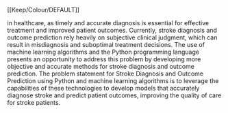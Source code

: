 [[Keep/Colour/DEFAULT]] 

in healthcare, as timely and accurate diagnosis is essential for effective treatment and improved patient outcomes. Currently, stroke diagnosis and outcome prediction rely heavily on subjective clinical judgment, which can result in misdiagnosis and suboptimal treatment decisions. The use of machine learning algorithms and the Python programming language presents an opportunity to address this problem by developing more objective and accurate methods for stroke diagnosis and outcome prediction. The problem statement for Stroke Diagnosis and Outcome Prediction using Python and machine learning algorithms is to leverage the capabilities of these technologies to develop models that accurately diagnose stroke and predict patient outcomes, improving the quality of care for stroke patients.
